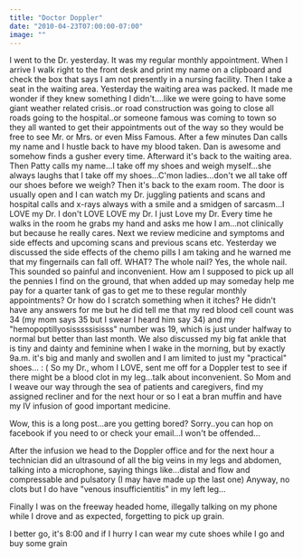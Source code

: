 ```yaml
---
title: "Doctor Doppler"
date: "2010-04-23T07:00:00-07:00"
image: ""
---
```


I went to the Dr. yesterday. It was my regular monthly appointment. When I arrive I walk right to the front desk and print my name on a clipboard and check the box that says I am not presently in a nursing facility. Then I take a seat in the waiting area. Yesterday the waiting area was packed. It made me wonder if they knew something I didn't....like we were going to have some giant weather related crisis..or road construction was going to close all roads going to the hospital..or someone famous was coming to town so they all wanted to get their appointments out of the way so they would be free to see Mr. or Mrs. or even Miss Famous. 
After a few minutes Dan calls my name and I hustle back to have my blood taken. Dan is awesome and somehow finds a gusher every time.
Afterward it's back to the waiting area. Then Patty calls my name...I take off my shoes and weigh myself...she always laughs that I take off my shoes...C'mon ladies...don't we all take off our shoes before we weigh?
Then it's back to the exam room. The door is usually open and I can watch my Dr. juggling patients and scans and hospital calls and x-rays always with a smile and a smidgen of sarcasm...I LOVE my Dr. I don't LOVE LOVE my Dr. I just Love my Dr. Every time he walks in the room he grabs my hand and asks me how I am...not clinically but because he really cares. 
Next we review medicine and symptoms and side effects and upcoming scans and previous scans etc. Yesterday we discussed the side effects of the chemo pills I am taking and he warned me that my fingernails can fall off. WHAT? The whole nail? Yes, the whole nail. This sounded so painful and inconvenient. How am I supposed to pick up all the pennies I find on the ground, that when added up may someday help me pay for a quarter tank of gas to get me to these regular monthly appointments? Or how do I scratch something when it itches? He didn't have any answers for me but he did tell me that my red blood cell count was 34 (my mom says 35 but I swear I heard him say 34) and my "hemopoptillyosisssssisisss" number was 19, which is just under halfway to normal but better than last month. 
We also discussed my big fat ankle that is tiny and dainty and feminine when I wake in the morning, but by exactly 9a.m. it's big and manly and swollen and I am limited to just my "practical" shoes... : (   So my Dr., whom I LOVE, sent me off for a Doppler test to see if there might be a blood clot in my leg...talk about inconvenient. 
So Mom and I weave our way through the sea of patients and caregivers, find my assigned recliner and for the next hour or so I eat a bran muffin and have my IV infusion of good important medicine.

Wow, this is a long post...are you getting bored? Sorry..you can hop on facebook if you need to or check your email...I won't be offended...

After the infusion we head to the Doppler office and for the next hour a technician did an ultrasound of all the big veins in my legs and abdomen, talking into a microphone, saying things like...distal and flow and compressable and pulsatory (I may have made up the last one) Anyway, no clots but I do have "venous insufficientitis" in my left leg...

Finally I was on the freeway headed home, illegally talking on my phone while I drove and as expected, forgetting to pick up grain.

I better go, it's 8:00 and if I hurry I can wear my cute shoes while I go and buy some grain